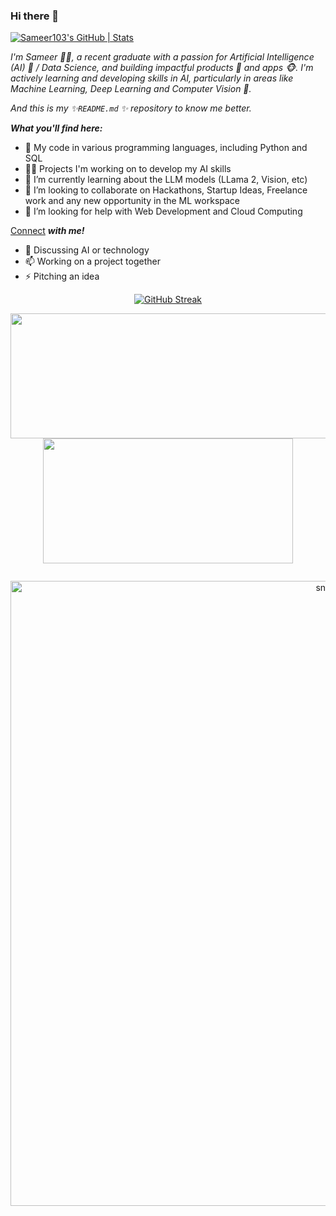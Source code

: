 ### Hi there 👋

[![Sameer103's GitHub | Stats](https://stats.quine.sh/Sameer103/github?theme=dark)](https://quine.sh?utm_source=widgets&utm_campaign=Sameer103)



*I'm Sameer 🙋‍♂️, a recent graduate with a passion for Artificial Intelligence (AI) 🤖 / Data Science, and building impactful products 🎁 and apps 🐵. I'm actively learning and developing skills in AI, particularly in areas like Machine Learning, Deep Learning and Computer Vision 🤳.*

*And this is my ✨`README.md` ✨ repository to know me better.*


***What you'll find here:***

- 🐍 My code in various programming languages, including Python and SQL
- 👨‍💻 Projects I'm working on to develop my AI skills
- 🌱 I’m currently learning about the LLM models (LLama 2, Vision, etc)
- 👯 I’m looking to collaborate on Hackathons, Startup Ideas, Freelance work and any new opportunity in the ML workspace
- 🤔 I’m looking for help with Web Development and Cloud Computing


[Connect](https://ekka.me/sameer103) 
***with me!***
- 💬 Discussing AI or technology
- 📫 Working on a project together
- ⚡ Pitching an idea


<p align="center">
<a href="https://git.io/streak-stats"><img src="https://streak-stats.demolab.com?user=Sameer103&theme=highcontrast" alt="GitHub Streak" /></a>
</p>  

<p align="center">
  <img width="600" height="200" src="https://github-readme-stats.vercel.app/api?username=Sameer103&show_icons=true&theme=vision-friendly-dark">
  <img width="400" height="200" src="https://github-readme-stats.vercel.app/api/top-langs/?username=Sameer103&size_weight=0.001&count_weight=0.33&layout=compact&theme=vision-friendly-dark">
</p>
 


<div id="header" align="center">
  <img src="https://komarev.com/ghpvc/?username=Sameer103&style=for-the-badge&color=orange" alt=""/>
</div>

<p align="center">
 <img width="1000" src="assets/github-snake.svg" alt="snake"/>
</p>
